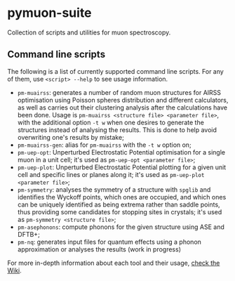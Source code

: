 # pymuon-suite
Collection of scripts and utilities for muon spectroscopy.

## Command line scripts

The following is a list of currently supported command line scripts. For any
of them, use `<script> --help` to see usage information.

* `pm-muairss`: generates a number of random muon structures for AIRSS
optimisation using Poisson spheres distribution and different calculators, as well as carries out their clustering analysis after the calculations have been done. Usage is `pm-muairss <structure file> <parameter file>`, with the additional option `-t w` when one desires to generate the structures instead of analysing the results. This is done to help avoid overwriting one's results by mistake;
* `pm-muairss-gen`: alias for `pm-muairss` with the `-t w` option on;
* `pm-uep-opt`: Unperturbed Electrostatic Potential optimisation for a single muon in a unit cell; it's used as `pm-uep-opt <parameter file>`;
* `pm-uep-plot`: Unperturbed Electrostatic Potential plotting for a given unit cell and specific lines or planes along it; it's used as `pm-uep-plot <parameter file>`;
* `pm-symmetry`: analyses the symmetry of a structure with `spglib` and identifies the Wyckoff points, which ones are occupied, and which ones can be uniquely identified as being extrema rather than saddle points, thus providing some candidates for stopping sites in crystals; it's used as `pm-symmetry <structure file>`;
* `pm-asephonons`: compute phonons for the given structure using ASE and DFTB+;
* `pm-nq`: generates input files for quantum effects using a phonon
approximation or analyses the results (work in progress)

For more in-depth information about each tool and their usage, [check the Wiki](https://github.com/muon-spectroscopy-computational-project/pymuon-suite/wiki).

